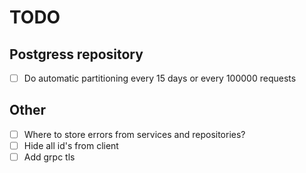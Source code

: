 # TODO

## Postgress repository

- [ ] Do automatic partitioning every 15 days or every 100000 requests

## Other

- [ ] Where to store errors from services and repositories?
- [ ] Hide all id's from client
- [ ] Add grpc tls
